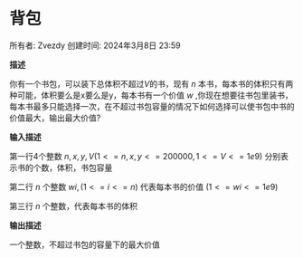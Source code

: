 # 背包

所有者: Zvezdy
创建时间: 2024年3月8日 23:59

**描述**

你有一个书包，可以装下总体积不超过*V*的书，现有 $n$ 本书，每本书的体积只有两种可能，体积要么是x要么是y，每本书有一个价值 $w$ ,你现在想要往书包里装书，每本书最多只能选择一次，在不超过书包容量的情况下如何选择可以使书包中书的价值最大，输出最大价值?

**输入描述**

第一行4个整数 $n,x,y,V(1<=n,x,y<=200000,1<=V<=1e9)$ 分别表示书的个数，体积，书包容量

第二行 $n$ 个整数 $wi,(1<=i<=n)$ 代表每本书的价值 $(1<=wi<=1e9)$

第三行 $n$ 个整数，代表每本书的体积

**输出描述**

一个整数，不超过书包的容量下的最大价值